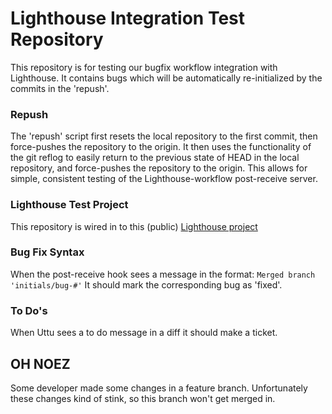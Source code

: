 # Lighthouse Integration Test Repository
This repository is for testing our bugfix workflow integration with Lighthouse. It contains bugs which will be automatically re-initialized by the commits in the 'repush'.

### Repush
The 'repush' script first resets the local repository to the first commit, then force-pushes the repository to the origin. It then uses the functionality of the git reflog to easily return to the previous state of HEAD in the local repository, and force-pushes the repository to the origin. This allows for simple, consistent testing of the Lighthouse-workflow post-receive server.

### Lighthouse Test Project
This repository is wired in to this (public) [Lighthouse project](http://gameclay.lighthouseapp.com/projects/47141-workflow-test/)

### Bug Fix Syntax
When the post-receive hook sees a message in the format:
`Merged branch 'initials/bug-#'`
It should mark the corresponding bug as 'fixed'.

### To Do's
When Uttu sees a to do message in a diff it should make a ticket.

## OH NOEZ
Some developer made some changes in a feature branch. Unfortunately these changes kind of stink, so this branch won't get merged in.
